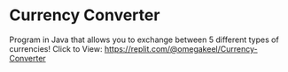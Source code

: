 # Currency Converter
 Program in Java that allows you to exchange between 5 different types of currencies!
Click to View: https://replit.com/@omegakeel/Currency-Converter
